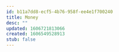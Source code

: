 ```yaml
---
id: b11a7dd8-ecf5-4b76-958f-ee4e1f700240
title: Money
desc: ""
updated: 1606721813066
created: 1606549528913
stub: false
---
```

